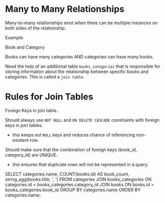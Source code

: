 # Many to Many Relationships

Many-to-many relationships exist when there can be multiple instances on both sides of the relationship. 

Example: 

Book and Category

Books can have many categories AND categories can have many books. 

Need the help of an additional table `books_categories` that is responsible for storing information about the relationship between specific books and categories. This is called a `join table`.



#

# Rules for Join Tables
Foreign Keys in join table..

Should always use `NOT NULL` and `ON DELETE CASCADE` constraints with foreign keys in join tables. 
  - this keeps out `NULL` keys and reduces chance of referencing non-existent row. 

Should make sure that the combination of foreign keys (book_id, category_id) are UNIQUE. 
  - this ensures that duplicate rows will not be represented in a query. 


SELECT categories.name, COUNT(books.id) AS book_count, string_agg(books.title, ', ')
FROM categories
JOIN books_categories ON categories.id = books_categories.category_id
JOIN books ON books.id = books_categories.book_id
GROUP BY categories.name
ORDER BY categories.name;